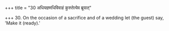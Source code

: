 +++
title = "30 अधियज्ञमधिविवाहं कुरुतेत्येव ब्रूयात्"

+++
30. On the occasion of a sacrifice and of a wedding let (the guest) say, 'Make it (ready).'
